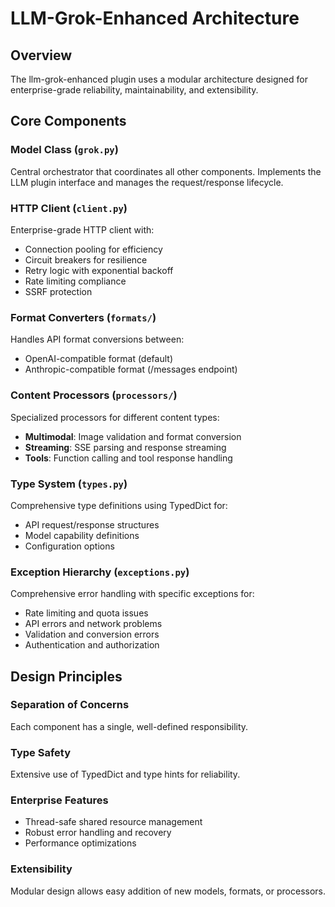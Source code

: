 # LLM-Grok-Enhanced Architecture

## Overview
The llm-grok-enhanced plugin uses a modular architecture designed for enterprise-grade reliability, maintainability, and extensibility.

## Core Components

### Model Class (`grok.py`)
Central orchestrator that coordinates all other components. Implements the LLM plugin interface and manages the request/response lifecycle.

### HTTP Client (`client.py`)  
Enterprise-grade HTTP client with:
- Connection pooling for efficiency
- Circuit breakers for resilience
- Retry logic with exponential backoff
- Rate limiting compliance
- SSRF protection

### Format Converters (`formats/`)
Handles API format conversions between:
- OpenAI-compatible format (default)
- Anthropic-compatible format (/messages endpoint)

### Content Processors (`processors/`)
Specialized processors for different content types:
- **Multimodal**: Image validation and format conversion
- **Streaming**: SSE parsing and response streaming
- **Tools**: Function calling and tool response handling

### Type System (`types.py`)
Comprehensive type definitions using TypedDict for:
- API request/response structures
- Model capability definitions
- Configuration options

### Exception Hierarchy (`exceptions.py`)
Comprehensive error handling with specific exceptions for:
- Rate limiting and quota issues
- API errors and network problems
- Validation and conversion errors
- Authentication and authorization

## Design Principles

### Separation of Concerns
Each component has a single, well-defined responsibility.

### Type Safety
Extensive use of TypedDict and type hints for reliability.

### Enterprise Features
- Thread-safe shared resource management
- Robust error handling and recovery
- Performance optimizations

### Extensibility
Modular design allows easy addition of new models, formats, or processors.


